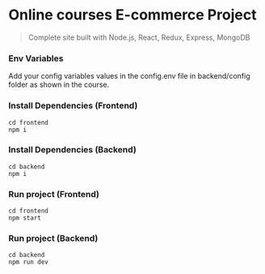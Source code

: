 # Online courses E-commerce Project

> Complete site built with Node.js, React, Redux, Express, MongoDB


### Env Variables

Add your config variables values in the config.env file in backend/config folder as shown in the course.

### Install Dependencies (Frontend)

```
cd frontend
npm i
```

### Install Dependencies (Backend)

```
cd backend
npm i
```

### Run project (Frontend)

```
cd frontend
npm start
```

### Run project (Backend)

```
cd backend
npm run dev
```

